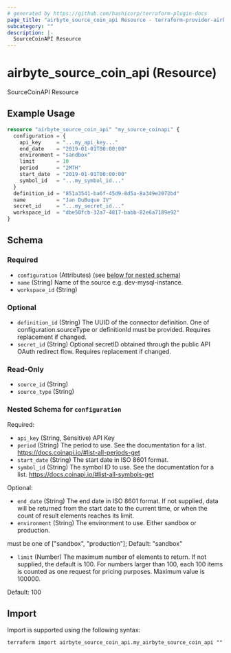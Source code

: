 ```yaml
---
# generated by https://github.com/hashicorp/terraform-plugin-docs
page_title: "airbyte_source_coin_api Resource - terraform-provider-airbyte"
subcategory: ""
description: |-
  SourceCoinAPI Resource
---
```


# airbyte_source_coin_api (Resource)

SourceCoinAPI Resource

## Example Usage

```terraform
resource "airbyte_source_coin_api" "my_source_coinapi" {
  configuration = {
    api_key     = "...my_api_key..."
    end_date    = "2019-01-01T00:00:00"
    environment = "sandbox"
    limit       = 10
    period      = "2MTH"
    start_date  = "2019-01-01T00:00:00"
    symbol_id   = "...my_symbol_id..."
  }
  definition_id = "851a3541-ba6f-45d9-8d5a-8a349e2072bd"
  name          = "Jan DuBuque IV"
  secret_id     = "...my_secret_id..."
  workspace_id  = "dbe50fcb-32a7-4817-babb-82e6a7189e92"
}
```

<!-- schema generated by tfplugindocs -->
## Schema

### Required

- `configuration` (Attributes) (see [below for nested schema](#nestedatt--configuration))
- `name` (String) Name of the source e.g. dev-mysql-instance.
- `workspace_id` (String)

### Optional

- `definition_id` (String) The UUID of the connector definition. One of configuration.sourceType or definitionId must be provided. Requires replacement if changed.
- `secret_id` (String) Optional secretID obtained through the public API OAuth redirect flow. Requires replacement if changed.

### Read-Only

- `source_id` (String)
- `source_type` (String)

<a id="nestedatt--configuration"></a>
### Nested Schema for `configuration`

Required:

- `api_key` (String, Sensitive) API Key
- `period` (String) The period to use. See the documentation for a list. https://docs.coinapi.io/#list-all-periods-get
- `start_date` (String) The start date in ISO 8601 format.
- `symbol_id` (String) The symbol ID to use. See the documentation for a list.
https://docs.coinapi.io/#list-all-symbols-get

Optional:

- `end_date` (String) The end date in ISO 8601 format. If not supplied, data will be returned
from the start date to the current time, or when the count of result
elements reaches its limit.
- `environment` (String) The environment to use. Either sandbox or production.

must be one of ["sandbox", "production"]; Default: "sandbox"
- `limit` (Number) The maximum number of elements to return. If not supplied, the default
is 100. For numbers larger than 100, each 100 items is counted as one
request for pricing purposes. Maximum value is 100000.

Default: 100

## Import

Import is supported using the following syntax:

```shell
terraform import airbyte_source_coin_api.my_airbyte_source_coin_api ""
```
